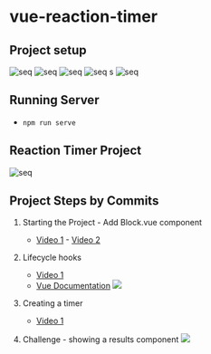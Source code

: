 # vue-reaction-timer

## Project setup

![seq](https://i.imgur.com/xfpi0GF.png)
![seq](https://i.imgur.com/uc6d1IA.png)
![seq](https://i.imgur.com/Fwq3vQR.png)
![seq](https://i.imgur.com/hNQUtN6.png) s
![seq](https://i.imgur.com/eSiMpkK.png)

## Running Server

- `npm run serve`

## Reaction Timer Project

![seq](https://i.imgur.com/CRdzovi.png)

## Project Steps by Commits

1. Starting the Project - Add Block.vue component

   - [Video 1](https://youtu.be/DHHwaSWFoM0) - [Video 2](https://youtu.be/-v4SAZjhyus)

1. Lifecycle hooks

   - [Video 1](https://youtu.be/bblVZH-LpI8)
   - [Vue Documentation](https://v3.vuejs.org/guide/instance.html#lifecycle-diagram)
     ![](https://i.imgur.com/U68qSpK.png)

1. Creating a timer

   - [Video 1](https://youtu.be/kUiI0FPZ3rY)

1. Challenge - showing a results component
   ![](https://i.imgur.com/X1A29tF.png)
